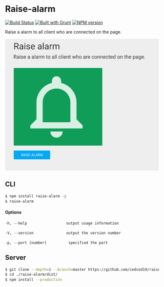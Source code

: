 # Raise-alarm

[![Build Status](https://travis-ci.org/cedced19/raise-alarm.svg)](https://travis-ci.org/cedced19/raise-alarm)
[![Built with Grunt](https://cdn.gruntjs.com/builtwith.png)](http://gruntjs.com/)
[![NPM version](https://badge.fury.io/js/raise-alarm.svg)](http://badge.fury.io/js/raise-alarm)

Raise a alarm to all client who are connected on the page.  

![](https://raw.githubusercontent.com/cedced19/raise-alarm/master/demo.png)

## CLI
```bash
$ npm install raise-alarm -g
$ raise-alarm
```

#### Options

```
-h, --help                  output usage information

-V, --version               output the version number

-p, --port [number]          specified the port
```

## Server

```bash
$ git clone --depth=1 --branch=master https://github.com/cedced19/raise-alarm
$ cd ./raise-alarm/dist/
$ npm install --production
```